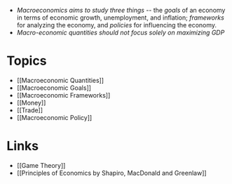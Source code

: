 * *Macroeconomics aims to study three things* -- the *goals* of an economy in terms of economic growth, unemployment, and inflation; *frameworks* for analyzing the economy, and *policies* for influencing the economy.
* *Macro-economic quantities should not focus solely on maximizing GDP* 

# Topics 
* [[Macroeconomic Quantities]]
* [[Macroeconomic Goals]]
* [[Macroeconomic Frameworks]]
* [[Money]]
* [[Trade]]
* [[Macroeconomic Policy]]
# Links 
* [[Game Theory]] 
* [[Principles of Economics by Shapiro, MacDonald and Greenlaw]]